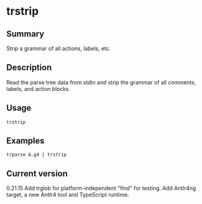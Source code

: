 # trstrip

## Summary

Strip a grammar of all actions, labels, etc.

## Description

Read the parse tree data from stdin and strip the grammar
of all comments, labels, and action blocks.

## Usage

    trstrip

## Examples

    trparse A.g4 | trstrip

## Current version

0.21.15 Add trglob for platform-independent "find" for testing. Add Antlr4ng target, a new Antlr4 tool and TypeScript runtime.
